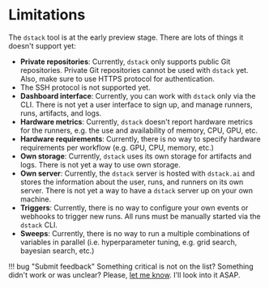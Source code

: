# Limitations

The `dstack` tool is at the early preview stage. There are lots of things it doesn't support yet:

* **Private repositories**: Currently, `dstack` only supports public Git repositories. Private Git repositories
  cannot be used with `dstack` yet. Also, make sure to use HTTPS protocol for authentication. 
* The SSH protocol is not supported yet.
* **Dashboard interface**: Currently, you can work with `dstack` only via the CLI. There is not yet a user interface
  to sign up, and manage runners, runs, artifacts, and logs.
* **Hardware metrics**: Currently, `dstack` doesn't report hardware metrics for the runners, e.g. the use and
  availability of memory, CPU, GPU, etc.
* **Hardware requirements**: Currently, there is no way to specify hardware requirements per workflow (e.g. GPU, CPU,
  memory, etc.)
* **Own storage**: Currently, `dstack` uses its own storage for artifacts and logs. There is not yet
  a way to use own storage.
* **Own server**: Currently, the `dstack` server is hosted with `dstack.ai` and stores the information about
  the user, runs, and runners on its own server. There is not yet a way to have a `dstack` server up on your own
  machine.
* **Triggers**: Currently, there is no way to configure your own events or webhooks to trigger new runs. All runs must
  be manually started via the `dstack` CLI.
* **Sweeps**: Currently, there is no way to run a multiple combinations of variables in parallel (i.e. hyperparameter
  tuning, e.g. grid search, bayesian search, etc.)

!!! bug "Submit feedback" 
    Something critical is not on the list? Something didn't work or was unclear? Please, [let me know](https://forms.gle/nhigiDm4FmjZdRkx5). I'll look into it ASAP.